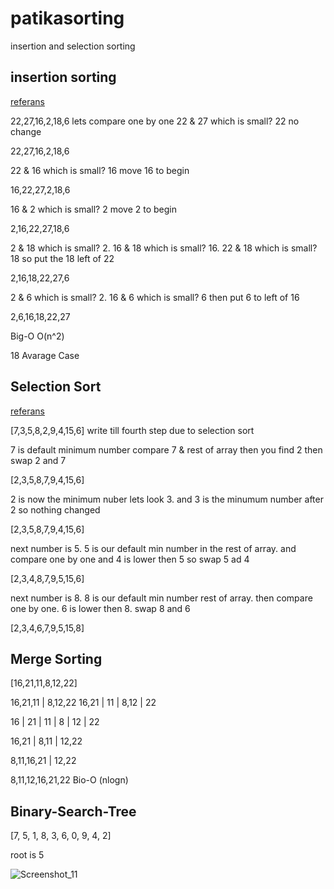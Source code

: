 # patikasorting

insertion and selection sorting

## insertion sorting

[referans](https://www.geeksforgeeks.org/insertion-sort/)

22,27,16,2,18,6
lets compare one by one
22 & 27 which is small? 22 no change

22,27,16,2,18,6

22 & 16 which is small? 16 move 16 to begin

16,22,27,2,18,6

16 & 2 which is small? 2 move 2 to begin

2,16,22,27,18,6

2 & 18   which is small? 2.  16 & 18  which is small? 16. 22 & 18  which is small? 18 so put the 18 left of 22

2,16,18,22,27,6

2 & 6  which is small? 2. 16 & 6  which is small? 6 then put 6 to left of 16

2,6,16,18,22,27

Big-O O(n^2)

18 Avarage Case

## Selection Sort

[referans](https://www.geeksforgeeks.org/selection-sort/)

[7,3,5,8,2,9,4,15,6] write till fourth step due to selection sort

7 is default minimum number compare 7 & rest of array then you find 2 then swap 2 and 7 

[2,3,5,8,7,9,4,15,6]

2 is now the minimum nuber lets look 3. and 3 is the minumum number after 2 so nothing changed

[2,3,5,8,7,9,4,15,6]

next number is 5. 5 is our default min number in the rest of array. and compare one by one and 4 is lower then 5 so swap 5 ad 4

[2,3,4,8,7,9,5,15,6]

next number is 8. 8 is our default min number rest of array. then compare one by one. 6 is lower then 8. swap 8 and 6

[2,3,4,6,7,9,5,15,8]

## Merge Sorting

[16,21,11,8,12,22]

16,21,11 | 8,12,22
16,21 | 11 | 8,12 | 22

16 | 21 | 11 | 8 | 12 | 22

16,21 | 8,11 | 12,22

8,11,16,21 | 12,22

8,11,12,16,21,22
Bio-O (nlogn)

## Binary-Search-Tree

[7, 5, 1, 8, 3, 6, 0, 9, 4, 2]

root is 5

![Screenshot_11](https://user-images.githubusercontent.com/109909988/225522523-50f1ce56-36d5-4297-a0cc-e0d64aff70ce.png)
